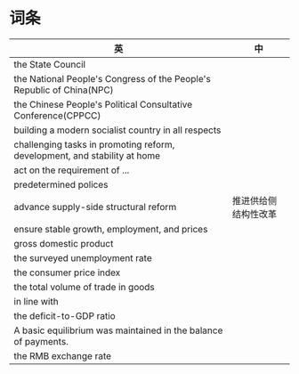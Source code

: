 # 词条

| 英                                                           | 中                   |
| ------------------------------------------------------------ | -------------------- |
| the State Council                                            |                      |
| the National People's Congress of the People's Republic of China(NPC) |                      |
| the Chinese People's Political Consultative Conference(CPPCC) |                      |
| building a modern socialist country in all respects          |                      |
| challenging tasks in promoting reform, development, and stability at home |                      |
| act on the requirement of ...                                |                      |
| predetermined polices                                        |                      |
| advance supply-side structural reform                        | 推进供给侧结构性改革 |
| ensure stable growth, employment, and prices                 |                      |
| gross domestic product                                       |                      |
| the surveyed unemployment rate                               |                      |
| the consumer price index                                     |                      |
| the total volume of trade in goods                           |                      |
| in line with                                                 |                      |
| the deficit-to-GDP ratio                                     |                      |
| A basic equilibrium was maintained in the balance of payments. |                      |
| the RMB exchange rate                                        |                      |